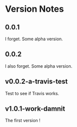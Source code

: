 # Version Notes

## 0.0.1

I forget. Some alpha version.

## 0.0.2

I also forget. Some alpha version.

## v0.0.2-a-travis-test

Test to see if Travis works.

## v1.0.1-work-damnit

The first version !
